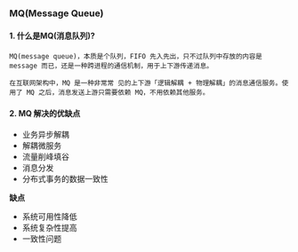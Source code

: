 ### MQ(Message Queue)

#### 1. 什么是MQ(消息队列)?
```text
MQ(message queue)，本质是个队列，FIFO 先入先出，只不过队列中存放的内容是 message 而已，还是一种跨进程的通信机制，用于上下游传递消息。

在互联网架构中，MQ 是一种非常常 见的上下游「逻辑解耦 + 物理解耦」的消息通信服务。使用了 MQ 之后，消息发送上游只需要依赖 MQ，不用依赖其他服务。
```

#### 2. MQ 解决的优缺点
- 业务异步解耦
- 解耦微服务
- 流量削峰填谷
- 消息分发
- 分布式事务的数据一致性

**缺点**
- 系统可用性降低
- 系统复杂性提高
- 一致性问题